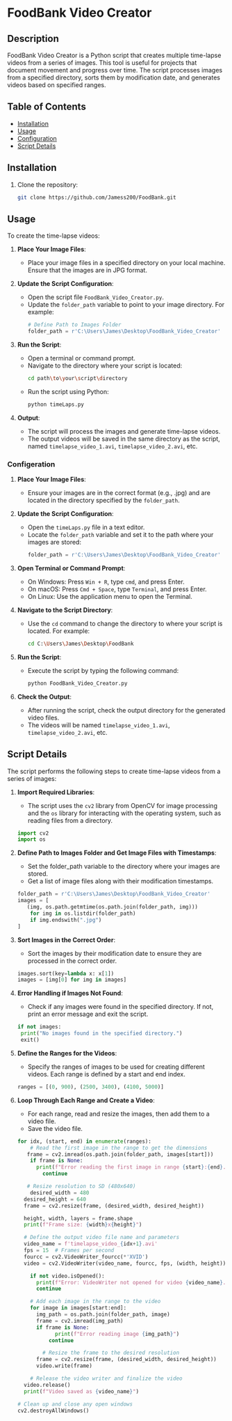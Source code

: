# FoodBank Video Creator

## Description
FoodBank Video Creator is a Python script that creates multiple time-lapse videos from a series of images. This tool is useful for projects that document movement and progress over time. The script processes images from a specified directory, sorts them by modification date, and generates videos based on specified ranges.

## Table of Contents
- [Installation](#installation)
- [Usage](#usage)
- [Configuration](#configuration)
- [Script Details](#script-details)


## Installation
1. Clone the repository:
   ```bash
   git clone https://github.com/Jamess200/FoodBank.git


## Usage
To create the time-lapse videos:

1. **Place Your Image Files**:
   - Place your image files in a specified directory on your local machine. Ensure that the images are in JPG format.

2. **Update the Script Configuration**:
   - Open the script file `FoodBank_Video_Creator.py`.
   - Update the `folder_path` variable to point to your image directory. For example:
     ```python
     # Define Path to Images Folder
     folder_path = r'C:\Users\James\Desktop\FoodBank_Video_Creator'
     ```

3. **Run the Script**:
   - Open a terminal or command prompt.
   - Navigate to the directory where your script is located:
     ```bash
     cd path\to\your\script\directory
     ```
   - Run the script using Python:
     ```bash
     python timeLaps.py
     ```

4. **Output**:
   - The script will process the images and generate time-lapse videos.
   - The output videos will be saved in the same directory as the script, named `timelapse_video_1.avi`, `timelapse_video_2.avi`, etc.

### Configeration

1. **Place Your Image Files**:
   - Ensure your images are in the correct format (e.g., .jpg) and are located in the directory specified by the `folder_path`.

2. **Update the Script Configuration**:
   - Open the `timeLaps.py` file in a text editor.
   - Locate the `folder_path` variable and set it to the path where your images are stored:
     ```python
     folder_path = r'C:\Users\James\Desktop\FoodBank_Video_Creator'
     ```

3. **Open Terminal or Command Prompt**:
   - On Windows: Press `Win + R`, type `cmd`, and press Enter.
   - On macOS: Press `Cmd + Space`, type `Terminal`, and press Enter.
   - On Linux: Use the application menu to open the Terminal.

4. **Navigate to the Script Directory**:
   - Use the `cd` command to change the directory to where your script is located. For example:
     ```bash
     cd C:\Users\James\Desktop\FoodBank
     ```

5. **Run the Script**:
   - Execute the script by typing the following command:
     ```bash
     python FoodBank_Video_Creator.py
     ```

6. **Check the Output**:
   - After running the script, check the output directory for the generated video files.
   - The videos will be named `timelapse_video_1.avi`, `timelapse_video_2.avi`, etc.

## Script Details

The script performs the following steps to create time-lapse videos from a series of images:

1. **Import Required Libraries**:
   - The script uses the `cv2` library from OpenCV for image processing and the `os` library for interacting with the operating system, such as reading files from a directory.

   ```python
   import cv2
   import os

2. **Define Path to Images Folder and Get Image Files with Timestamps**:
   - Set the folder_path variable to the directory where your images are stored.
   - Get a list of image files along with their modification timestamps.

   ```python
   folder_path = r'C:\Users\James\Desktop\FoodBank_Video_Creator'
   images = [
      (img, os.path.getmtime(os.path.join(folder_path, img)))
       for img in os.listdir(folder_path)
       if img.endswith(".jpg")
   ]

3. **Sort Images in the Correct Order**:
   - Sort the images by their modification date to ensure they are processed in the correct order.

   ```python
   images.sort(key=lambda x: x[1])
   images = [img[0] for img in images]

4. **Error Handling if Images Not Found**:
   - Check if any images were found in the specified directory. If not, print an error message and exit the script.

   ```python
   if not images:
    print("No images found in the specified directory.")
    exit()

5. **Define the Ranges for the Videos**:
   - Specify the ranges of images to be used for creating different videos. Each range is defined by a start and end index.

   ```python
   ranges = [(0, 900), (2500, 3400), (4100, 5000)]

6. **Loop Through Each Range and Create a Video**:
   - For each range, read and resize the images, then add them to a video file.
   - Save the video file.

   ```python
   for idx, (start, end) in enumerate(ranges):
       # Read the first image in the range to get the dimensions
      frame = cv2.imread(os.path.join(folder_path, images[start]))
       if frame is None:
         print(f"Error reading the first image in range {start}:{end}.")
           continue

      # Resize resolution to SD (480x640)
       desired_width = 480
     desired_height = 640
     frame = cv2.resize(frame, (desired_width, desired_height))

     height, width, layers = frame.shape
     print(f"Frame size: {width}x{height}")

     # Define the output video file name and parameters
     video_name = f'timelapse_video_{idx+1}.avi'
     fps = 15  # Frames per second
     fourcc = cv2.VideoWriter_fourcc(*'XVID')
     video = cv2.VideoWriter(video_name, fourcc, fps, (width, height))

       if not video.isOpened():
         print(f"Error: VideoWriter not opened for video {video_name}.")
         continue

       # Add each image in the range to the video
       for image in images[start:end]:
         img_path = os.path.join(folder_path, image)
         frame = cv2.imread(img_path)
         if frame is None:
               print(f"Error reading image {img_path}")
             continue

           # Resize the frame to the desired resolution
         frame = cv2.resize(frame, (desired_width, desired_height))
         video.write(frame)

       # Release the video writer and finalize the video
     video.release()
     print(f"Video saved as {video_name}")

   # Clean up and close any open windows
   cv2.destroyAllWindows()

